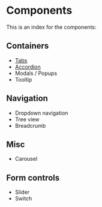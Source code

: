 # Components

This is an index for the components:

## Containers
- [Tabs](tabs.md)
- [Accordion](accordion.md)
- Modals / Popups
- Tooltip

## Navigation
- Dropdown navigation
- Tree view
- Breadcrumb

## Misc
- Carousel

## Form controls
- Slider
- Switch
